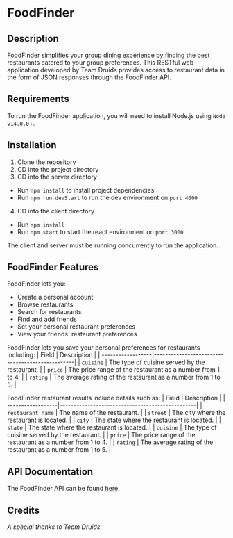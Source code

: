 # FoodFinder

## Description
FoodFinder simplifies your group dining experience by finding the best restaurants catered to your group preferences. This RESTful web application developed by Team Druids provides access to restaurant data in the form of JSON responses through the FoodFinder API.

## Requirements
To run the FoodFinder application, you will need to install Node.js using `Node v14.0.0`+.

## Installation
1. Clone the repository
2. CD into the project directory
3. CD into the server directory
  - Run `npm install` to install project dependencies
  - Run `npm run devStart`  to run the dev environment on `port 4000`
4. CD into the client directory
  - Run `npm install`
  - Run `npm start` to start the react environment on `port 3000`

The client and server must be running concurrently to run the application.

## FoodFinder Features
FoodFinder lets you:
- Create a personal account
- Browse restaurants
- Search for restaurants
- Find and add friends
- Set your personal restaurant preferences
- View your friends' restaurant preferences

FoodFinder lets you save your personal preferences for restaurants including:
| Field             | Description                                     |
| ------------------|-------------------------------------------------|
| `cuisine`	        | The type of cuisine served by the restaurant. |
| `price`	          | The price range of the restaurant as a number from 1 to 4. |
| `rating`	        | The average rating of the restaurant as a number from 1 to 5. |

FoodFinder restaurant results include details such as:
| Field             | Description                                     |
| ------------------|-------------------------------------------------|
| `restaurant_name`	| The name of the restaurant. |
| `street`          | The city where the restaurant is located. |
| `city`	          | The state where the restaurant is located. |
| `state`           | The state where the restaurant is located. |
| `cuisine`	        | The type of cuisine served by the restaurant. |
| `price`	          | The price range of the restaurant as a number from 1 to 4. |
| `rating`	        | The average rating of the restaurant as a number from 1 to 5. |

## API Documentation
The FoodFinder API can be found [here](https://github.com/vsupapo/FoodFinderAPI/blob/main/README.md).

## Credits
*A special thanks to Team Druids*
